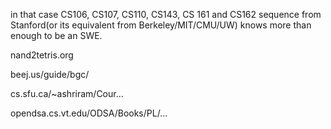 in that case CS106, CS107, CS110, CS143, CS 161 and CS162 sequence from Stanford(or its equivalent from Berkeley/MIT/CMU/UW) knows more than enough to be an SWE.

nand2tetris.org

beej.us/guide/bgc/

cs.sfu.ca/~ashriram/Cour…

opendsa.cs.vt.edu/ODSA/Books/PL/…
